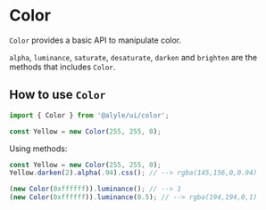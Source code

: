 # Color

`Color` provides a basic API to manipulate color.

`alpha`, `luminance`, `saturate`, `desaturate`, `darken` and `brighten` are the methods that includes `Color`.

## How to use `Color`

```ts
import { Color } from '@alyle/ui/color';

const Yellow = new Color(255, 255, 0);
```

Using methods:

```ts
const Yellow = new Color(255, 255, 0);
Yellow.darken(2).alpha(.94).css(); // --> rgba(145,156,0,0.94)
```

```ts
(new Color(0xffffff)).luminance(); // --> 1
(new Color(0xffffff)).luminance(0.5); // --> rgba(194,194,0,1)
```


